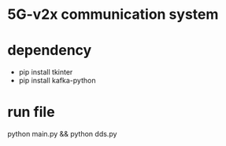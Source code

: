# 5G-v2x communication system

# dependency
* pip install tkinter
* pip install kafka-python
# run file
  python main.py && python dds.py


